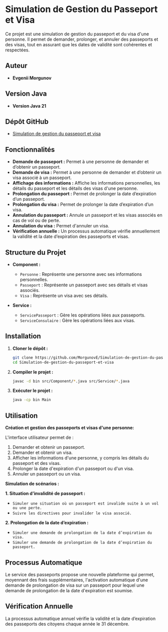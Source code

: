 # Simulation de Gestion du Passeport et Visa

Ce projet est une simulation de gestion du passeport et du visa d'une personne. Il permet de demander, prolonger, et annuler des passeports et des visas, tout en assurant que les dates de validité sont cohérentes et respectées.

## Auteur

- **Evgenii Morgunov**

## Version Java

- **Version Java 21**

## Dépôt GitHub

- [Simulation de gestion du passeport et visa](https://github.com/MorgunovE/Simulation-de-gestion-du-passeport-et-visa)

## Fonctionnalités

- **Demande de passeport :** Permet à une personne de demander et d’obtenir un passeport.
- **Demande de visa :** Permet à une personne de demander et d’obtenir un visa associé à un passeport.
- **Affichage des informations :** Affiche les informations personnelles, les détails du passeport et les détails des visas d'une personne.
- **Prolongation du passeport :** Permet de prolonger la date d’expiration d’un passeport.
- **Prolongation du visa :** Permet de prolonger la date d’expiration d’un visa.
- **Annulation du passeport :** Annule un passeport et les visas associés en cas de vol ou de perte.
- **Annulation du visa :** Permet d'annuler un visa.
- **Vérification annuelle :** Un processus automatique vérifie annuellement la validité et la date d’expiration des passeports et visas.

## Structure du Projet

- **Component :**
    - `Personne` : Représente une personne avec ses informations personnelles.
    - `Passeport` : Représente un passeport avec ses détails et visas associés.
    - `Visa` : Représente un visa avec ses détails.

- **Service :**
    - `ServicePasseport` : Gère les opérations liées aux passeports.
    - `ServiceConsulaire` : Gère les opérations liées aux visas.

## Installation

1. **Cloner le dépôt :**
   ```bash
   git clone https://github.com/MorgunovE/Simulation-de-gestion-du-passeport-et-visa.git
   cd Simulation-de-gestion-du-passeport-et-visa
    ```
2. **Compiler le projet :**
   ```bash
   javac -d bin src/Component/*.java src/Service/*.java
    ```

3. **Exécuter le projet :**
   ```bash
   java -cp bin Main
    ```
   
## Utilisation

**Création et gestion des passeports et visas d'une personne:**

L'interface utilisateur permet de :
1. Demander et obtenir un passeport. 
2. Demander et obtenir un visa. 
3. Afficher les informations d'une personne, y compris les détails du passeport et des visas. 
4. Prolonger la date d'expiration d'un passeport ou d'un visa. 
5. Annuler un passeport ou un visa.

**Simulation de scénarios :**

**1. Situation d’invalidité de passeport :**
- `Simuler une situation où un passeport est invalide suite à un vol ou une perte.`
- `Suivre les directives pour invalider le visa associé.`

**2. Prolongation de la date d’expiration :**
- `Simuler une demande de prolongation de la date d’expiration du visa.`
- `Simuler une demande de prolongation de la date d’expiration du passeport.`


## Processus Automatique

Le service des passeports propose une nouvelle plateforme qui permet, moyennant des frais supplémentaires, l'activation automatique d'une demande de prolongation de visa sur un passeport pour lequel une demande de prolongation de la date d'expiration est soumise.

## Vérification Annuelle

La processus automatique annuel vérifie la validité et la date d’expiration des passeports des citoyens chaque année le 31 décembre.
